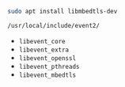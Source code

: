 ```bash
sudo apt install libmbedtls-dev
```

```bash
/usr/local/include/event2/
```

- `libevent_core`
- `libevent_extra`
- `libevent_openssl`
- `libevent_pthreads`
- `libevent_mbedtls`

